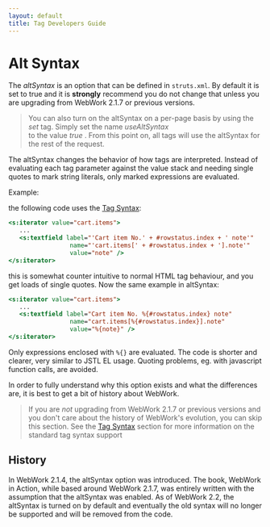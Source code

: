 ```yaml
---
layout: default
title: Tag Developers Guide
---
```


# Alt Syntax

The _altSyntax_ is an option that can be defined in `struts.xml`. By default it is set to true and it is **strongly** 
recommend you do not change that unless you are upgrading from WebWork 2.1.7 or previous versions.

> You can also turn on the altSyntax on a per-page basis by using the _set_ tag. Simply set the name _useAltSyntax_  
> to the value _true_ . From this point on, all tags will use the altSyntax for the rest of the request.

The altSyntax changes the behavior of how tags are interpreted. Instead of evaluating each tag parameter against 
the value stack and needing single quotes to mark string literals, only marked expressions are evaluated.

Example:

the following code uses the [Tag Syntax](tag-syntax.html):

```jsp
<s:iterator value="cart.items">
   ...
   <s:textfield label="'Cart item No.' + #rowstatus.index + ' note'" 
                 name="'cart.items[' + #rowstatus.index + '].note'" 
                 value="note" />
</s:iterator>
```

this is somewhat counter intuitive to normal HTML tag behaviour, and you get loads of single quotes. Now the same example 
in altSyntax:

```jsp
<s:iterator value="cart.items">
   ...
   <s:textfield label="Cart item No. %{#rowstatus.index} note" 
                 name="cart.items[%{#rowstatus.index}].note" 
                 value="%{note}" />
</s:iterator>
```

Only expressions enclosed with `%{}` are evaluated. The code is shorter and clearer, very similar to JSTL EL usage. 
Quoting problems, eg. with javascript function calls, are avoided.

In order to fully understand why this option exists and what the differences are, it is best to get a bit of history 
about WebWork.

> If you are _not_ upgrading from WebWork 2.1.7 or previous versions and you don't care about the history of WebWork's 
> evolution, you can skip this section. See the [Tag Syntax](tag-syntax.html) section for more information 
> on the standard tag syntax support


## History

In WebWork 2.1.4, the altSyntax option was introduced. The book, WebWork in Action, while based around WebWork 2.1.7, 
was entirely written with the assumption that the altSyntax was enabled. As of WebWork 2.2, the altSyntax is turned 
on by default and eventually the old syntax will no longer be supported and will be removed from the code.
